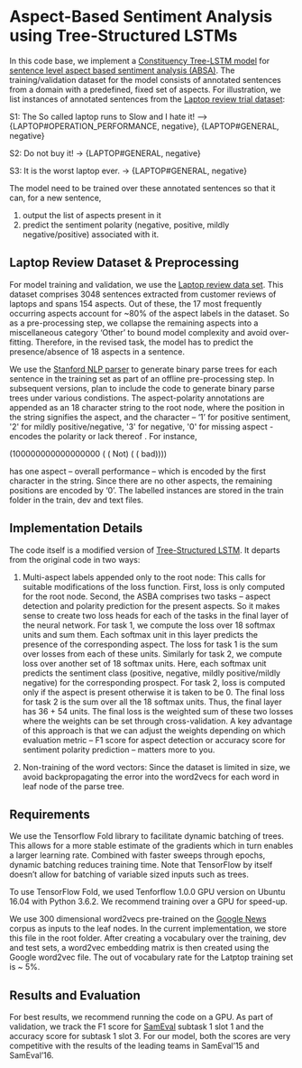 # Aspect-Based Sentiment Analysis using Tree-Structured LSTMs

In this code base, we implement a [Constituency Tree-LSTM model](https://nlp.stanford.edu/pubs/tai-socher-manning-acl2015.pdf) for [sentence level aspect based sentiment analysis (ABSA)](http://alt.qcri.org/semeval2016/task5/index.php?id=data-and-tools). The training/validation dataset for the model consists of annotated sentences from a domain with a predefined, fixed set of aspects. For illustration,  we list instances of annotated sentences from the [Laptop review trial dataset](http://alt.qcri.org/semeval2014/task4/data/uploads/laptops-trial.xml):

S1: The So called laptop runs to Slow and I hate it! -->  {LAPTOP#OPERATION_PERFORMANCE, negative}, {LAPTOP#GENERAL, negative}

S2: Do not buy it! → {LAPTOP#GENERAL, negative}

S3: It is the worst laptop ever. → {LAPTOP#GENERAL, negative}


The model need to be trained over these annotated sentences so that it can, for a new sentence,
1. output the list of aspects present in it 
2. predict the sentiment polarity (negative, positive, mildly negative/positive) associated with it.

## Laptop Review Dataset & Preprocessing

For model training and validation, we use the [Laptop review data set](http://metashare.ilsp.gr:8080/repository/browse/semeval-2014-absa-train-data-v20-annotation-guidelines/683b709298b811e3a0e2842b2b6a04d7c7a19307f18a4940beef6a6143f937f0/). This dataset comprises 3048 sentences extracted from customer reviews of laptops and spans 154 aspects. Out of these, the 17 most frequently occurring aspects account for ~80% of the aspect labels in the dataset. So as a pre-processing step, we collapse the remaining aspects into a miscellaneous category ‘Other’ to bound model complexity and avoid over-fitting. Therefore, in the revised task, the model has to predict the presence/absence of 18 aspects in a sentence.

We use the [Stanford NLP parser](https://nlp.stanford.edu/software/lex-parser.shtml) to generate binary parse trees for each sentence in the training set as part of an offline pre-processing step. In subsequent versions, plan to include the code to generate binary parse trees under various condistions. The aspect-polarity annotations are appended as an 18 character string to the root node, where the position in the string signifies the aspect, and the character – ‘1’ for positive sentiment, '2' for mildly positive/negative, '3' for negative, '0'  for missing aspect - encodes the polarity or lack thereof . For instance, 

(100000000000000000 ( ( Not) ( ( bad))))

has one aspect – overall performance – which is encoded by the first character in the string. Since there are no other aspects, the remaining positions are encoded by ‘0’. The labelled instances are stored in the train folder in the train, dev and text files.

## Implementation Details
The code itself is a modified version of [Tree-Structured LSTM](https://github.com/tensorflow/fold/blob/master/tensorflow_fold/g3doc/sentiment.ipynb). It departs from the original code in two ways: 

1.	Multi-aspect labels appended only to the root node: This calls for suitable modifications of the loss function. First, loss is only computed for the root node. Second, the ASBA comprises two tasks – aspect detection and polarity prediction for the present aspects. So it makes sense to create two loss heads for each of the tasks in the final layer of the neural network. For task 1, we compute the loss over 18 softmax units and sum them. Each softmax unit in this layer predicts the presence of the corresponding aspect. The loss for task 1 is the sum over losses from each of these units. Similarly for task 2, we compute loss over another set of 18 softmax units. Here, each softmax unit predicts the sentiment class (positive, negative, mildly positive/mildly negative) for the corresponding prospect. For task 2, loss is computed only if the aspect is present otherwise it is taken to be 0. The final loss for task 2 is the sum over all the 18 softmax units. Thus, the final layer has 36 + 54 units.  The final loss is the weighted sum of these two losses where the weights can be set through cross-validation. A key advantage of this approach is that we can adjust the weights depending on which evaluation metric – F1 score for aspect detection or accuracy score for sentiment polarity prediction – matters more to you. 

2.	Non-training of the word vectors: Since the dataset is limited in size, we avoid backpropagating the error into the word2vecs for each word in leaf node of the parse tree.


## Requirements
We use the Tensorflow Fold library to facilitate dynamic batching of trees. This allows for a more stable estimate of the gradients which in turn enables a larger learning rate. Combined with faster sweeps through epochs, dynamic batching reduces training time. Note that TensorFlow by itself doesn’t allow for batching of variable sized inputs such as trees.

To use TensorFlow Fold, we used Tenforflow 1.0.0  GPU version on Ubuntu 16.04 with Python 3.6.2. We recommend training over a GPU for speed-up.

We use 300 dimensional word2vecs pre-trained on the [Google News](https://github.com/mmihaltz/word2vec-GoogleNews-vectors) corpus as inputs to the leaf nodes. In the current implementation, we store this file in the root folder. After creating a vocabulary over the training, dev and test sets, a word2vec embedding matrix is then created using the Google word2vec file. The out of vocabulary rate for the Latptop training set is ~ 5%. 

## Results and Evaluation
For best results, we recommend running the code on a GPU. As part of validation, we track the F1 score for [SamEval](http://alt.qcri.org/semeval2016/task5/index.php?id=data-and-tools) subtask 1 slot 1 and the accuracy score for subtask 1 slot 3. For our model, both the scores are very competitive with the results of the leading teams in SamEval’15 and SamEval’16.
